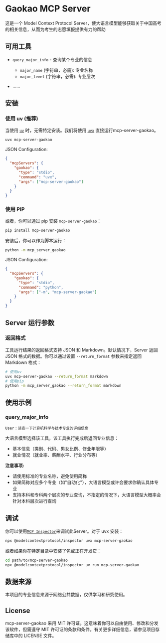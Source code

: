# Gaokao MCP Server
这是一个 Model Context Protocol Server，使大语言模型能够获取关于中国高考的相关信息，从而为考生的志愿填报提供有力的帮助

## 可用工具
- `query_major_info` - 查询某个专业的信息
    - `major_name` (字符串，必需): 专业名称
    - `major_level` (字符串，必需): 专业层次

- ......

## 安装
### 使用 uv (推荐)
当使用 [`uv`](https://docs.astral.sh/uv/) 时，无需特定安装。我们将使用 [`uvx`](https://docs.astral.sh/uv/guides/tools/) 直接运行mcp-server-gaokao。

```bash
uvx mcp-server-gaokao
```

JSON Configuration:
```json
{
  "mcpServers": {
    "gaokao": {
      "type": "stdio",
      "command": "uvx",
      "args": ["mcp-server-gaokao"]
    }
  }
}

```
### 使用 PIP
或者，你可以通过 pip 安装 `mcp-server-gaokao`：

```bash
pip install mcp-server-gaokao
```

安装后，你可以作为脚本运行：

```bash
python -m mcp_server_gaokao
```

JSON Configuration:
```json
{
  "mcpServers": {
    "gaokao": {
      "type": "stdio",
      "command": "python",
      "args": ["-m", "mcp-server-gaokao"]
    }
  }
}
```

## Server 运行参数
### 返回格式
工具运行结果的返回格式支持 JSON 和 Markdown。默认情况下，Server 返回 JSON 格式的数据。你可以通过设置 `--return_format` 参数来指定返回 Markdown 格式：
```bash
# 使用uv
uvx mcp-server-gaokao --return_format markdown
# 使用pip
python -m mcp_server_gaokao --return_format markdown
```

## 使用示例
### query_major_info
```
User：请查一下计算机科学与技术专业的详细信息
```
大语言模型选择该工具，该工具执行完成后返回专业信息：
- 基本信息（类别、代码、男女比例、修业年限等）
- 就业情况（就业率、薪酬水平、行业分布等）

**注意事项:**
- 请使用标准的专业名称，避免使用简称
- 如果简称对应多个专业（如"自动化"），大语言模型或许会要求你确认具体专业
- 支持本科和专科两个层次的专业查询，不指定的情况下，大语言模型大概率会针对本科层次进行查询

## 调试
你可以使用[`MCP Inspector`](https://github.com/modelcontextprotocol/inspector)来调试此Server。对于 uvx 安装：

```bash
npx @modelcontextprotocol/inspector uvx mcp-server-gaokao
```

或者如果你在特定目录中安装了包或正在开发它：

```bash
cd path/to/mcp-server-gaokao
npx @modelcontextprotocol/inspector uv run mcp-server-gaokao
```

## 数据来源
本项目的专业信息来源于网络公共数据，仅供学习和研究使用。

## License
mcp-server-gaokao 采用 MIT 许可证。这意味着你可以自由使用、修改和分发该软件，但需遵守 MIT 许可证的条款和条件。有关更多详细信息，请参见项目存储库中的 LICENSE 文件。